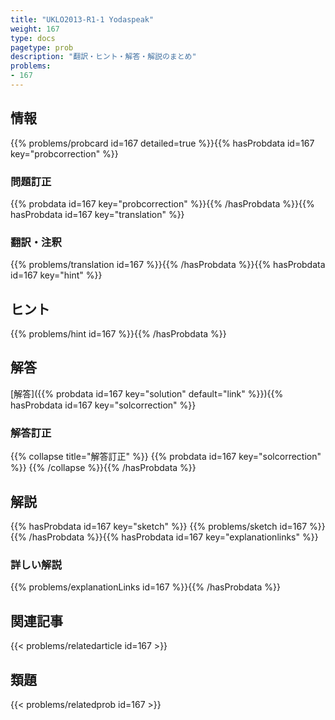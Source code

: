 ```yaml
---
title: "UKLO2013-R1-1 Yodaspeak"
weight: 167
type: docs
pagetype: prob
description: "翻訳・ヒント・解答・解説のまとめ"
problems: 
- 167
---
```


## 情報

{{% problems/probcard id=167 detailed=true %}}{{% hasProbdata id=167 key="probcorrection" %}}

### 問題訂正

{{% probdata id=167 key="probcorrection" %}}{{% /hasProbdata %}}{{% hasProbdata id=167 key="translation" %}}

### 翻訳・注釈

{{% problems/translation id=167 %}}{{% /hasProbdata %}}{{% hasProbdata id=167 key="hint" %}}

## ヒント

{{% problems/hint id=167 %}}{{% /hasProbdata %}}

## 解答

[解答]({{% probdata id=167 key="solution" default="link" %}}){{% hasProbdata id=167 key="solcorrection" %}}

### 解答訂正

{{% collapse title="解答訂正" %}}
{{% probdata id=167 key="solcorrection" %}}
{{% /collapse %}}{{% /hasProbdata %}}

## 解説

{{% hasProbdata id=167 key="sketch" %}}
{{% problems/sketch id=167 %}}
{{% /hasProbdata %}}{{% hasProbdata id=167 key="explanationlinks" %}}

### 詳しい解説

{{% problems/explanationLinks id=167 %}}{{% /hasProbdata %}}

## 関連記事

{{< problems/relatedarticle id=167 >}}

## 類題

{{< problems/relatedprob id=167 >}}
